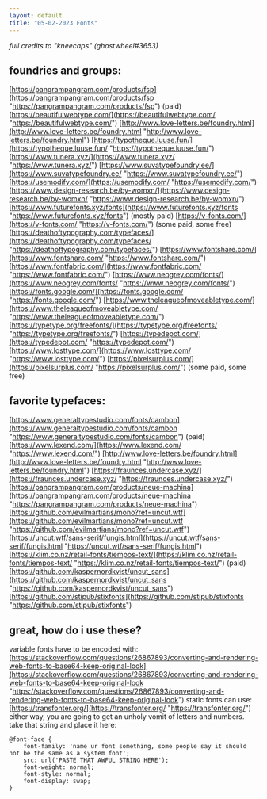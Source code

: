 ```yaml
---
layout: default
title: "05-02-2023 Fonts"
---
```


*full credits to "kneecaps" (ghostwheel#3653)*

## foundries and groups: 
[https://pangrampangram.com/products/fsp](https://pangrampangram.com/products/fsp "https://pangrampangram.com/products/fsp") (paid) [https://beautifulwebtype.com/](https://beautifulwebtype.com/ "https://beautifulwebtype.com/") [http://www.love-letters.be/foundry.html](http://www.love-letters.be/foundry.html "http://www.love-letters.be/foundry.html") [https://typotheque.luuse.fun/](https://typotheque.luuse.fun/ "https://typotheque.luuse.fun/") [https://www.tunera.xyz/](https://www.tunera.xyz/ "https://www.tunera.xyz/") [https://www.suvatypefoundry.ee/](https://www.suvatypefoundry.ee/ "https://www.suvatypefoundry.ee/") [https://usemodify.com/](https://usemodify.com/ "https://usemodify.com/") [https://www.design-research.be/by-womxn/](https://www.design-research.be/by-womxn/ "https://www.design-research.be/by-womxn/") [https://www.futurefonts.xyz/fonts](https://www.futurefonts.xyz/fonts "https://www.futurefonts.xyz/fonts") (mostly paid) [https://v-fonts.com/](https://v-fonts.com/ "https://v-fonts.com/") (some paid, some free) [https://deathoftypography.com/typefaces/](https://deathoftypography.com/typefaces/ "https://deathoftypography.com/typefaces/") [https://www.fontshare.com/](https://www.fontshare.com/ "https://www.fontshare.com/") [https://www.fontfabric.com/](https://www.fontfabric.com/ "https://www.fontfabric.com/") [https://www.neogrey.com/fonts/](https://www.neogrey.com/fonts/ "https://www.neogrey.com/fonts/") [https://fonts.google.com/](https://fonts.google.com/ "https://fonts.google.com/") [https://www.theleagueofmoveabletype.com/](https://www.theleagueofmoveabletype.com/ "https://www.theleagueofmoveabletype.com/") [https://typetype.org/freefonts/](https://typetype.org/freefonts/ "https://typetype.org/freefonts/") [https://typedepot.com/](https://typedepot.com/ "https://typedepot.com/") [https://www.losttype.com/](https://www.losttype.com/ "https://www.losttype.com/") [https://pixelsurplus.com/](https://pixelsurplus.com/ "https://pixelsurplus.com/") (some paid, some free) 

## favorite typefaces: 
[https://www.generaltypestudio.com/fonts/cambon](https://www.generaltypestudio.com/fonts/cambon "https://www.generaltypestudio.com/fonts/cambon") (paid) [https://www.lexend.com/](https://www.lexend.com/ "https://www.lexend.com/") [http://www.love-letters.be/foundry.html](http://www.love-letters.be/foundry.html "http://www.love-letters.be/foundry.html") [https://fraunces.undercase.xyz/](https://fraunces.undercase.xyz/ "https://fraunces.undercase.xyz/") [https://pangrampangram.com/products/neue-machina](https://pangrampangram.com/products/neue-machina "https://pangrampangram.com/products/neue-machina") [https://github.com/evilmartians/mono?ref=uncut.wtf](https://github.com/evilmartians/mono?ref=uncut.wtf "https://github.com/evilmartians/mono?ref=uncut.wtf") [https://uncut.wtf/sans-serif/fungis.html](https://uncut.wtf/sans-serif/fungis.html "https://uncut.wtf/sans-serif/fungis.html") [https://klim.co.nz/retail-fonts/tiempos-text/](https://klim.co.nz/retail-fonts/tiempos-text/ "https://klim.co.nz/retail-fonts/tiempos-text/") (paid) [https://github.com/kaspernordkvist/uncut_sans](https://github.com/kaspernordkvist/uncut_sans "https://github.com/kaspernordkvist/uncut_sans") [https://github.com/stipub/stixfonts](https://github.com/stipub/stixfonts "https://github.com/stipub/stixfonts") 

## great, how do i use these? 
variable fonts have to be encoded with: [https://stackoverflow.com/questions/26867893/converting-and-rendering-web-fonts-to-base64-keep-original-look](https://stackoverflow.com/questions/26867893/converting-and-rendering-web-fonts-to-base64-keep-original-look "https://stackoverflow.com/questions/26867893/converting-and-rendering-web-fonts-to-base64-keep-original-look") static fonts can use: [https://transfonter.org/](https://transfonter.org/ "https://transfonter.org/") either way, you are going to get an unholy vomit of letters and numbers. take that string and place it here:

```
@font-face {
    font-family: 'name ur font something, some people say it should not be the same as a system font';
    src: url('PASTE THAT AWFUL STRING HERE');
    font-weight: normal;
    font-style: normal;
    font-display: swap;
}
```